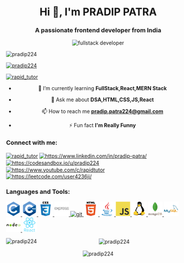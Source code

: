 <div align ="center">

<h1 align="center">Hi 👋, I'm PRADIP PATRA</h1>
<h3 align="center">A passionate frontend developer from India</h3>
<img  src="https://www.wingstechsolutions.com/wp-content/uploads/2022/03/full-stack-development.gif" alt="fullstack developer" />

<p align="left"> <img src="https://komarev.com/ghpvc/?username=pradip224&label=Profile%20views&color=0e75b6&style=flat" alt="pradip224" /> </p>

<p align="left"> <a href="https://github.com/ryo-ma/github-profile-trophy"><img src="https://github-profile-trophy.vercel.app/?username=pradip224" alt="pradip224" /></a> </p>

<p align="left"> <a href="https://twitter.com/rapid_tutor" target="blank"><img src="https://img.shields.io/twitter/follow/rapid_tutor?logo=twitter&style=for-the-badge" alt="rapid_tutor" /></a> </p>

- 🌱 I’m currently learning **FullStack,React,MERN Stack**

- 💬 Ask me about **DSA,HTML,CSS,JS,React**

- 📫 How to reach me **pradip.patra224@gmail.com**

- ⚡ Fun fact **I'm Really Funny**

<h3 align="left">Connect with me:</h3>
<p align="left">
<a href="https://twitter.com/rapid_tutor" target="blank"><img align="center" src="https://raw.githubusercontent.com/rahuldkjain/github-profile-readme-generator/master/src/images/icons/Social/twitter.svg" alt="rapid_tutor" height="30" width="40" /></a>
<a href="https://linkedin.com/in/https://www.linkedin.com/in/pradip-patra/" target="blank"><img align="center" src="https://raw.githubusercontent.com/rahuldkjain/github-profile-readme-generator/master/src/images/icons/Social/linked-in-alt.svg" alt="https://www.linkedin.com/in/pradip-patra/" height="30" width="40" /></a>
<a href="https://codesandbox.com/https://codesandbox.io/u/pradip224" target="blank"><img align="center" src="https://raw.githubusercontent.com/rahuldkjain/github-profile-readme-generator/master/src/images/icons/Social/codesandbox.svg" alt="https://codesandbox.io/u/pradip224" height="30" width="40" /></a>
<a href="https://www.youtube.com/c/https://www.youtube.com/c/rapidtutor" target="blank"><img align="center" src="https://raw.githubusercontent.com/rahuldkjain/github-profile-readme-generator/master/src/images/icons/Social/youtube.svg" alt="https://www.youtube.com/c/rapidtutor" height="30" width="40" /></a>
<a href="https://www.leetcode.com/https://leetcode.com/user4236ji/" target="blank"><img align="center" src="https://raw.githubusercontent.com/rahuldkjain/github-profile-readme-generator/master/src/images/icons/Social/leet-code.svg" alt="https://leetcode.com/user4236ji/" height="30" width="40" /></a>
</p>

<h3 align="left">Languages and Tools:</h3>
<p align="left"> <a href="https://www.cprogramming.com/" target="_blank" rel="noreferrer"> <img src="https://raw.githubusercontent.com/devicons/devicon/master/icons/c/c-original.svg" alt="c" width="40" height="40"/> </a> <a href="https://www.w3schools.com/cpp/" target="_blank" rel="noreferrer"> <img src="https://raw.githubusercontent.com/devicons/devicon/master/icons/cplusplus/cplusplus-original.svg" alt="cplusplus" width="40" height="40"/> </a> <a href="https://www.w3schools.com/css/" target="_blank" rel="noreferrer"> <img src="https://raw.githubusercontent.com/devicons/devicon/master/icons/css3/css3-original-wordmark.svg" alt="css3" width="40" height="40"/> </a> <a href="https://expressjs.com" target="_blank" rel="noreferrer"> <img src="https://raw.githubusercontent.com/devicons/devicon/master/icons/express/express-original-wordmark.svg" alt="express" width="40" height="40"/> </a> <a href="https://git-scm.com/" target="_blank" rel="noreferrer"> <img src="https://www.vectorlogo.zone/logos/git-scm/git-scm-icon.svg" alt="git" width="40" height="40"/> </a> <a href="https://www.w3.org/html/" target="_blank" rel="noreferrer"> <img src="https://raw.githubusercontent.com/devicons/devicon/master/icons/html5/html5-original-wordmark.svg" alt="html5" width="40" height="40"/> </a> <a href="https://www.java.com" target="_blank" rel="noreferrer"> <img src="https://raw.githubusercontent.com/devicons/devicon/master/icons/java/java-original.svg" alt="java" width="40" height="40"/> </a> <a href="https://developer.mozilla.org/en-US/docs/Web/JavaScript" target="_blank" rel="noreferrer"> <img src="https://raw.githubusercontent.com/devicons/devicon/master/icons/javascript/javascript-original.svg" alt="javascript" width="40" height="40"/> </a> <a href="https://www.linux.org/" target="_blank" rel="noreferrer"> <img src="https://raw.githubusercontent.com/devicons/devicon/master/icons/linux/linux-original.svg" alt="linux" width="40" height="40"/> </a> <a href="https://www.mongodb.com/" target="_blank" rel="noreferrer"> <img src="https://raw.githubusercontent.com/devicons/devicon/master/icons/mongodb/mongodb-original-wordmark.svg" alt="mongodb" width="40" height="40"/> </a> <a href="https://www.mysql.com/" target="_blank" rel="noreferrer"> <img src="https://raw.githubusercontent.com/devicons/devicon/master/icons/mysql/mysql-original-wordmark.svg" alt="mysql" width="40" height="40"/> </a> <a href="https://nodejs.org" target="_blank" rel="noreferrer"> <img src="https://raw.githubusercontent.com/devicons/devicon/master/icons/nodejs/nodejs-original-wordmark.svg" alt="nodejs" width="40" height="40"/> </a> <a href="https://reactjs.org/" target="_blank" rel="noreferrer"> <img src="https://raw.githubusercontent.com/devicons/devicon/master/icons/react/react-original-wordmark.svg" alt="react" width="40" height="40"/> </a> </p>

<p><img align="left" src="https://github-readme-stats.vercel.app/api/top-langs?username=pradip224&show_icons=true&locale=en&layout=compact" alt="pradip224" /></p>

<p>&nbsp;<img align="center" src="https://github-readme-stats.vercel.app/api?username=pradip224&show_icons=true&locale=en" alt="pradip224" /></p>

<p><img align="center" src="https://github-readme-streak-stats.herokuapp.com/?user=pradip224&" alt="pradip224" /></p>

  

  
</div>
